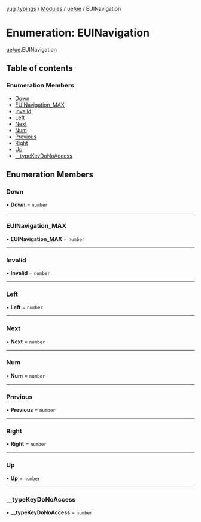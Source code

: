 [yug_typings](../README.md) / [Modules](../modules.md) / [ue/ue](../modules/ue_ue.md) / EUINavigation

# Enumeration: EUINavigation

[ue/ue](../modules/ue_ue.md).EUINavigation

## Table of contents

### Enumeration Members

- [Down](ue_ue.EUINavigation.md#down)
- [EUINavigation\_MAX](ue_ue.EUINavigation.md#euinavigation_max)
- [Invalid](ue_ue.EUINavigation.md#invalid)
- [Left](ue_ue.EUINavigation.md#left)
- [Next](ue_ue.EUINavigation.md#next)
- [Num](ue_ue.EUINavigation.md#num)
- [Previous](ue_ue.EUINavigation.md#previous)
- [Right](ue_ue.EUINavigation.md#right)
- [Up](ue_ue.EUINavigation.md#up)
- [\_\_typeKeyDoNoAccess](ue_ue.EUINavigation.md#__typekeydonoaccess)

## Enumeration Members

### Down

• **Down** = `number`

___

### EUINavigation\_MAX

• **EUINavigation\_MAX** = `number`

___

### Invalid

• **Invalid** = `number`

___

### Left

• **Left** = `number`

___

### Next

• **Next** = `number`

___

### Num

• **Num** = `number`

___

### Previous

• **Previous** = `number`

___

### Right

• **Right** = `number`

___

### Up

• **Up** = `number`

___

### \_\_typeKeyDoNoAccess

• **\_\_typeKeyDoNoAccess** = `number`
